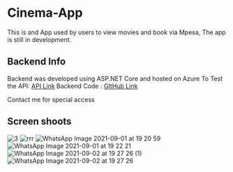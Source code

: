 # Cinema-App
This is and App used by users to view movies and book via Mpesa,
The app is still in development.

## Backend Info
Backend was developed using ASP.NET Core and hosted on Azure
To Test the API: [API Link](https://moviessystem.azurewebsites.net/index.html)
Backend Code : [GItHub Link](https://github.com/shimuli/Movies-API)

Contact me for special access
## Screen shoots

![3](https://user-images.githubusercontent.com/25976825/131883870-a42d1faa-2f9a-44dc-8576-2d1ea746e898.jpeg)
![rrr](https://user-images.githubusercontent.com/25976825/131883881-ec038f20-1b7c-4b50-af8d-14d661006388.jpeg)
![WhatsApp Image 2021-09-01 at 19 20 59](https://user-images.githubusercontent.com/25976825/131790724-f790f880-b1b0-4f90-abbf-7ad7fb5c16ac.jpeg)
![WhatsApp Image 2021-09-01 at 19 22 21](https://user-images.githubusercontent.com/25976825/131790727-be79682e-dcab-4345-9bc8-3003cea98f84.jpeg)
![WhatsApp Image 2021-09-02 at 19 27 26 (1)](https://user-images.githubusercontent.com/25976825/131883163-a0dcb8d3-706d-464b-be89-fe0d346fc83c.jpeg)
![WhatsApp Image 2021-09-02 at 19 27 26](https://user-images.githubusercontent.com/25976825/131883168-a3d0cfdf-98b6-452c-904b-221c8f70a516.jpeg)
